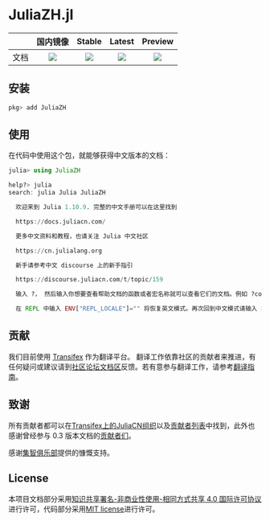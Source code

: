 # JuliaZH.jl

|     |国内镜像 | Stable | Latest | Preview |
|:---:|:---:|:---:|:---:|:---:|
| 文档 | [![][docs-mirror-img]][docs-mirror-url] | [![][docs-stable-img]][docs-stable-url] | [![][docs-latest-img]][docs-latest-url] | [![][docs-preview-img]][docs-preview-url] |

## 安装

```julia
pkg> add JuliaZH
```

## 使用

在代码中使用这个包，就能够获得中文版本的文档：

```julia
julia> using JuliaZH

help?> julia
search: julia Julia JuliaZH

  欢迎来到 Julia 1.10.9. 完整的中文手册可以在这里找到

  https://docs.juliacn.com/

  更多中文资料和教程，也请关注 Julia 中文社区

  https://cn.julialang.org

  新手请参考中文 discourse 上的新手指引

  https://discourse.juliacn.com/t/topic/159

  输入 ?， 然后输入你想要查看帮助文档的函数或者宏名称就可以查看它们的文档。例如 ?cos, 或者 ?@time 然后按回车键即可。

  在 REPL 中输入 ENV["REPL_LOCALE"]="" 将恢复英文模式。再次回到中文模式请输入 ENV["REPL_LOCALE"]="zh_CN"。
```

## 贡献

我们目前使用 [Transifex](https://www.transifex.com) 作为翻译平台。 翻译工作依靠社区的贡献者来推进，有任何疑问或建议请到[社区论坛文档区](http://discourse.juliacn.com/c/community/document)反馈。若有意参与翻译工作，请参考[翻译指南](http://discourse.juliacn.com/t/topic/277)。

## 致谢

所有贡献者都可以在[Transifex上的JuliaCN组织](https://www.transifex.com/juliacn/public/)以及[贡献者列表](https://github.com/JuliaCN/JuliaZH.jl/graphs/contributors)中找到，此外也感谢曾经参与 0.3 版本文档的[贡献者们](https://github.com/JuliaCN/julia_zh_cn/graphs/contributors)。

感谢[集智俱乐部](http://swarma.org/)提供的慷慨支持。

## License

本项目文档部分采用<a rel="license" href="https://creativecommons.org/licenses/by-nc-sa/4.0/">知识共享署名-非商业性使用-相同方式共享 4.0 国际许可协议</a>进行许可，代码部分采用[MIT license](https://github.com/JuliaCN/JuliaZH.jl/blob/master/LICENSE)进行许可。


[docs-mirror-img]: https://img.shields.io/website-up-down-green-red/https/shields.io.svg?label=docs.juliacn.com
[docs-mirror-url]: https://docs.juliacn.com
[docs-stable-img]: https://img.shields.io/badge/docs-stable-blue.svg
[docs-stable-url]: https://juliacn.github.io/JuliaZH.jl/stable
[docs-latest-img]: https://img.shields.io/badge/docs-latest-blue.svg
[docs-latest-url]: https://juliacn.github.io/JuliaZH.jl/latest
[docs-preview-img]: https://img.shields.io/badge/Gitlab%20Pages-Preview-brightgreen.svg
[docs-preview-url]: https://juliacn.gitlab.io/JuliaZH.jl
